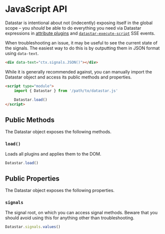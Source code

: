 # JavaScript API

Datastar is intentional about not (indecently) exposing itself in the global scope – you _should_ be able to do everything you need via Datastar expressions in [attribute plugins](/reference/attribute_plugins) and [`datastar-execute-script`](/reference/sse_events#datastar-execute-script) SSE events.

When troubleshooting an issue, it may be useful to see the current state of the signals. The easiest way to do this is by outputting them in JSON format using `data-text`.

```html
<div data-text="ctx.signals.JSON()"></div>
```

While it is generally recommended against, you can manually import the Datastar object and access its public methods and properties.

```html
<script type="module">
    import { Datastar } from '/path/to/datastar.js'
    
    Datastar.load()
</script>
```

## Public Methods

The Datastar object exposes the following methods.

### `load()`

Loads all plugins and applies them to the DOM.

```js
Datastar.load()
```

## Public Properties

The Datastar object exposes the following properties.

### `signals`

The signal root, on which you can access signal methods. Beware that you should avoid using this for anything other than troubleshooting.

```js
Datastar.signals.values()
```